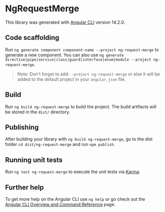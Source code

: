 # NgRequestMerge

This library was generated with [Angular CLI](https://github.com/angular/angular-cli) version 14.2.0.

## Code scaffolding

Run `ng generate component component-name --project ng-request-merge` to generate a new component. You can also use `ng generate directive|pipe|service|class|guard|interface|enum|module --project ng-request-merge`.
> Note: Don't forget to add `--project ng-request-merge` or else it will be added to the default project in your `angular.json` file. 

## Build

Run `ng build ng-request-merge` to build the project. The build artifacts will be stored in the `dist/` directory.

## Publishing

After building your library with `ng build ng-request-merge`, go to the dist folder `cd dist/ng-request-merge` and run `npm publish`.

## Running unit tests

Run `ng test ng-request-merge` to execute the unit tests via [Karma](https://karma-runner.github.io).

## Further help

To get more help on the Angular CLI use `ng help` or go check out the [Angular CLI Overview and Command Reference](https://angular.io/cli) page.
